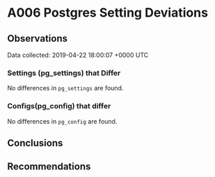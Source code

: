 # A006 Postgres Setting Deviations #

## Observations ##
Data collected: 2019-04-22 18:00:07 +0000 UTC  

### Settings (pg_settings) that Differ ###

No differences in `pg_settings` are found.

### Configs(pg_config) that differ ###

No differences in `pg_config` are found.



## Conclusions ##


## Recommendations ##


